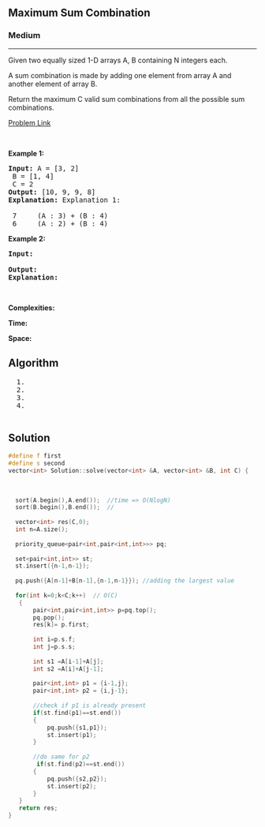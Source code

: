 <h2>Maximum Sum Combination</h2>
<h3>Medium</h3><hr>
<div><p>
  Given two equally sized 1-D arrays A, B containing N integers each.

A sum combination is made by adding one element from array A and another element of array B.

Return the maximum C valid sum combinations from all the possible sum combinations.

 
</p>


[Problem Link](https://www.interviewbit.com/problems/maximum-sum-combinations/)

<p>&nbsp;</p>
<p><strong>Example 1:</strong></p>

      
 
<pre><strong>Input:</strong> A = [3, 2]
 B = [1, 4]
 C = 2
<strong>Output:</strong> [10, 9, 9, 8]
<strong>Explanation:</strong> Explanation 1:

 7     (A : 3) + (B : 4)
 6     (A : 2) + (B : 4)
</pre>

<p><strong>Example 2:</strong></p>

<pre><strong>Input:</strong> 
     
<strong>Output:</strong> 
<strong>Explanation:</strong> 
</pre>

<p>&nbsp;</p>
<p><strong>Complexities:</strong></p>
<strong>Time:</strong> 
  
<strong>Space:</strong> 
  <h2> Algorithm </h2>
 <pre>
  1. 
  2.
  3. 
  4. 
  </pre>
  <h2> Solution </h2>
  
  ``` c++ 
#define f first
#define s second
vector<int> Solution::solve(vector<int> &A, vector<int> &B, int C) {
    
    
    
    sort(A.begin(),A.end());  //time => O(NlogN)
    sort(B.begin(),B.end());  //
    
    vector<int> res(C,0);
    int n=A.size();
    
    priority_queue<pair<int,pair<int,int>>> pq;
    
    set<pair<int,int>> st;
    st.insert({n-1,n-1});
    
    pq.push({A[n-1]+B[n-1],{n-1,n-1}}); //adding the largest value 
     
    for(int k=0;k<C;k++)  // O(C)
     {
         pair<int,pair<int,int>> p=pq.top();
         pq.pop();
         res[k]= p.first;
         
         int i=p.s.f;
         int j=p.s.s;
         
         int s1 =A[i-1]+A[j];
         int s2 =A[i]+A[j-1];
         
         pair<int,int> p1 = {i-1,j};
         pair<int,int> p2 = {i,j-1};
         
         //check if p1 is already present
         if(st.find(p1)==st.end())
         {
             pq.push({s1,p1});
             st.insert(p1);
         }
         
         //do same for p2
          if(st.find(p2)==st.end())
         {
             pq.push({s2,p2});
             st.insert(p2);
         }
     }
     return res;
}

  ```
</div>

